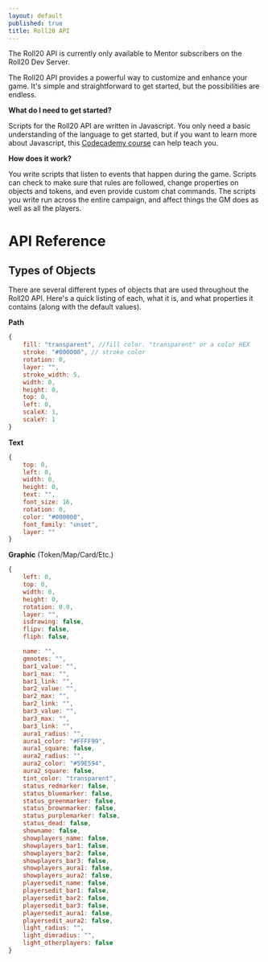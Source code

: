 ```yaml
---
layout: default
published: true
title: Roll20 API
---
```


<div class="alert alert-info">The Roll20 API is currently only available to Mentor subscribers on the Roll20 Dev Server.</div>

The Roll20 API provides a powerful way to customize and enhance your game. It's simple and straightforward to get started, but the possibilities are endless. 

**What do I need to get started?**

Scripts for the Roll20 API are written in Javascript. You only need a basic understanding of the language to get started, but if you want to learn more about Javascript, this [Codecademy course](http://www.codecademy.com/tracks/javascript) can help teach you.

**How does it work?**

You write scripts that listen to events that happen during the game. Scripts can check to make sure that rules are followed, change properties on objects and tokens, and even provide custom chat commands. The scripts you write run across the entire campaign, and affect things the GM does as well as all the players.

# API Reference

## Types of Objects

There are several different types of objects that are used throughout the Roll20 API. Here's a quick listing of each, what it is, and what properties it contains (along with the default values).

**Path**

```javascript
{
	fill: "transparent", //fill color. "transparent" or a color HEX
	stroke: "#000000", // stroke color
	rotation: 0,
	layer: "",
	stroke_width: 5,
	width: 0,
	height: 0,
	top: 0,
	left: 0,
	scaleX: 1,
	scaleY: 1
}
```

**Text**

```javascript
{
	top: 0,
	left: 0,
	width: 0,
	height: 0,
	text: "",
	font_size: 16,
	rotation: 0,
	color: "#000000",
	font_family: "unset",
	layer: ""
}
```

**Graphic** (Token/Map/Card/Etc.)

```javascript
{
	left: 0,
	top: 0,
	width: 0,
	height: 0,
	rotation: 0.0,
	layer: "",
	isdrawing: false,
	flipv: false,
	fliph: false,

	name: "",
	gmnotes: "",
	bar1_value: "",
	bar1_max: "",
	bar1_link: "",
	bar2_value: "",
	bar2_max: "",
	bar2_link: "",
	bar3_value: "",
	bar3_max: "",
	bar3_link: "",
	aura1_radius: "",
	aura1_color: "#FFFF99",
	aura1_square: false,
	aura2_radius: "",
	aura2_color: "#59E594",
	aura2_square: false,
	tint_color: "transparent",
	status_redmarker: false,
	status_bluemarker: false,
	status_greenmarker: false,
	status_brownmarker: false,
	status_purplemarker: false,
	status_dead: false,
	showname: false,
	showplayers_name: false,
	showplayers_bar1: false,
	showplayers_bar2: false,
	showplayers_bar3: false,
	showplayers_aura1: false,
	showplayers_aura2: false,
	playersedit_name: false,
	playersedit_bar1: false,
	playersedit_bar2: false,
	playersedit_bar3: false,
	playersedit_aura1: false,
	playersedit_aura2: false,
	light_radius: "",
	light_dimradius: "",
	light_otherplayers: false
}
```
